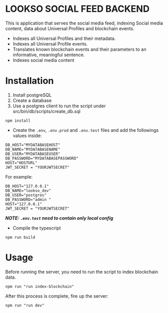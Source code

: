# LOOKSO SOCIAL FEED BACKEND

This is application that serves the social media feed, indexing Social media content, data about Universal Profiles and blockchain events.
* Indexes all Universal Profiles and their metadata.
* Indexes all Universal Profile events.
* Translates known blockchain events and their parameters to an informative, meaningful sentence.
* Indexes social media content


# Installation

1. Install postgreSQL 
2. Create a database
3. Use a postgres client to run the script under src/bin/db/scripts/create_db.sql

```
npm install
```

- Create the `.env`, `.env.prod` and `.env.test` files and add the followings values inside:
```
DB_HOST="MYDATABASEHOST"
DB_NAME="MYDATABASENAME"
DB_USER="MYDATABASEUSER"
DB_PASSWORD="MYDATABASEPASSWORD"
HOST="HOSTURL"
JWT_SECRET = "YOURJWTSECRET"
```

For example:
```
DB_HOST="127.0.0.1"
DB_NAME="lookso_dev"
DB_USER="postgres"
DB_PASSWORD="admin "
HOST="127.0.0.1"
JWT_SECRET = "YOURJWTSECRET"
```

***NOTE: `.env.test` need to contain only local config***

- Compile the typescript
```
npm run build
```


# Usage

Before running the server, you need to run the script to index blockchain data. 

```
npm run "run index-blockchain"
```

After this process is complete, fire up the server:

```
npm run "run dev"
```